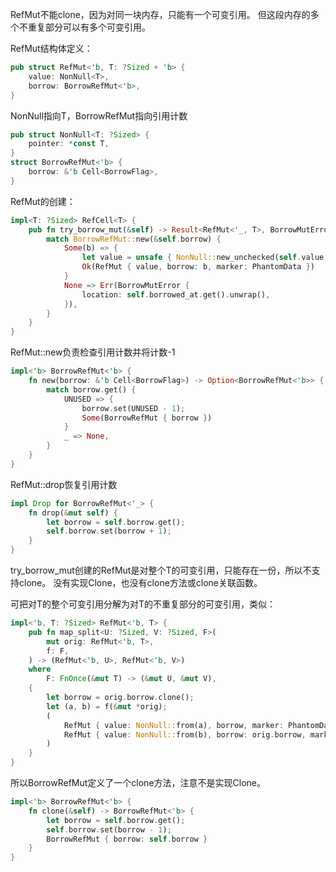 RefMut不能clone，因为对同一块内存，只能有一个可变引用。
但这段内存的多个不重复部分可以有多个可变引用。

RefMut结构体定义：
```rust
pub struct RefMut<'b, T: ?Sized + 'b> {
    value: NonNull<T>,
    borrow: BorrowRefMut<'b>,
}
```
NonNull指向T，BorrowRefMut指向引用计数
```rust
pub struct NonNull<T: ?Sized> {
    pointer: *const T,
}
struct BorrowRefMut<'b> {
    borrow: &'b Cell<BorrowFlag>,
}
```

RefMut的创建：
```rust
impl<T: ?Sized> RefCell<T> {
    pub fn try_borrow_mut(&self) -> Result<RefMut<'_, T>, BorrowMutError> {
        match BorrowRefMut::new(&self.borrow) {
            Some(b) => {
                let value = unsafe { NonNull::new_unchecked(self.value.get()) };
                Ok(RefMut { value, borrow: b, marker: PhantomData })
            }
            None => Err(BorrowMutError {
                location: self.borrowed_at.get().unwrap(),
            }),
        }
    }
}
```

RefMut::new负责检查引用计数并将计数-1
```rust
impl<'b> BorrowRefMut<'b> {
    fn new(borrow: &'b Cell<BorrowFlag>) -> Option<BorrowRefMut<'b>> {
        match borrow.get() {
            UNUSED => {
                borrow.set(UNUSED - 1);
                Some(BorrowRefMut { borrow })
            }
            _ => None,
        }
    }
}
```

RefMut::drop恢复引用计数
```rust
impl Drop for BorrowRefMut<'_> {
    fn drop(&mut self) {
        let borrow = self.borrow.get();
        self.borrow.set(borrow + 1);
    }
}
```

try_borrow_mut创建的RefMut是对整个T的可变引用，只能存在一份，所以不支持clone。
没有实现Clone，也没有clone方法或clone关联函数。

可把对T的整个可变引用分解为对T的不重复部分的可变引用，类似：
```rust
impl<'b, T: ?Sized> RefMut<'b, T> {
    pub fn map_split<U: ?Sized, V: ?Sized, F>(
        mut orig: RefMut<'b, T>,
        f: F,
    ) -> (RefMut<'b, U>, RefMut<'b, V>)
    where
        F: FnOnce(&mut T) -> (&mut U, &mut V),
    {
        let borrow = orig.borrow.clone();
        let (a, b) = f(&mut *orig);
        (
            RefMut { value: NonNull::from(a), borrow, marker: PhantomData },
            RefMut { value: NonNull::from(b), borrow: orig.borrow, marker: PhantomData },
        )
    }
}
```
所以BorrowRefMut定义了一个clone方法，注意不是实现Clone。
```rust
impl<'b> BorrowRefMut<'b> {
    fn clone(&self) -> BorrowRefMut<'b> {
        let borrow = self.borrow.get();
        self.borrow.set(borrow - 1);
        BorrowRefMut { borrow: self.borrow }
    }
}
```
